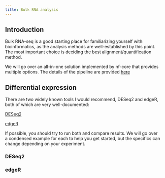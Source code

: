 ```yaml
---
title: Bulk RNA analysis
---
```


## Introduction

Bulk RNA-seq is a good starting place for familiarizing yourself with bioinformatics, as the analysis methods are well-established by this point. The most important choice is deciding the best alignment/quantification method. 

We will go over an all-in-one solution implemented by nf-core that provides multiple options. The details of the pipeline are provided [here](https://nf-co.re/rnaseq/3.13.2)

## Differential expression

There are two widely known tools I would recommend, DESeq2 and edgeR, both of which are very well-documented:

[DESeq2](https://bioconductor.org/packages/devel/bioc/vignettes/DESeq2/inst/doc/DESeq2.html)

[edgeR](https://www.bioconductor.org/packages/release/bioc/vignettes/edgeR/inst/doc/edgeRUsersGuide.pdf)

If possible, you should try to run both and compare results. We will go over a condensed example for each to help you get started, but the specifics can change depending on your experiment.

### DESeq2

### edgeR